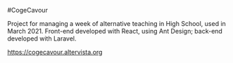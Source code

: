 #CogeCavour

Project for managing a week of alternative teaching in High School, used in March 2021.
Front-end developed with React, using Ant Design; back-end developed with Laravel.

https://cogecavour.altervista.org

